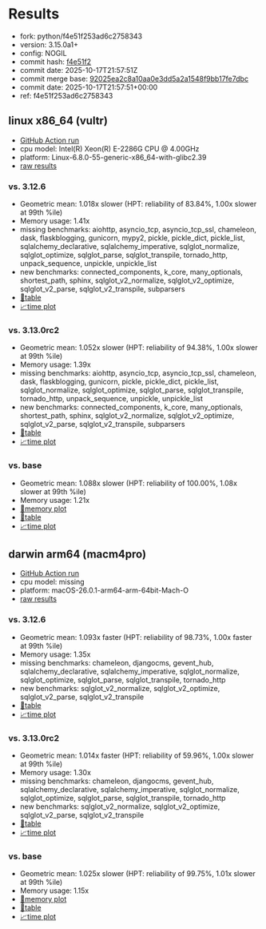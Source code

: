 # Results

- fork: python/f4e51f253ad6c2758343
- version: 3.15.0a1+
- config: NOGIL
- commit hash: [f4e51f2](https://github.com/python/cpython/commit/f4e51f2)
- commit date: 2025-10-17T21:57:51Z
- commit merge base: [92025ea2c8a10aa0e3dd5a2a1548f9bb17fe7dbc](https://github.com/python/cpython/commit/92025ea2c8a10aa0e3dd5a2a1548f9bb17fe7dbc)
- commit date: 2025-10-17T21:57:51+00:00
- ref: f4e51f253ad6c2758343

## linux x86_64 (vultr)

- [GitHub Action run](https://github.com/facebookexperimental/free-threading-benchmarking/actions/runs/18607953265)
- cpu model: Intel(R) Xeon(R) E-2286G CPU @ 4.00GHz
- platform: Linux-6.8.0-55-generic-x86_64-with-glibc2.39
- [raw results](bm-20251017-vultr-x86_64-python-f4e51f253ad6c2758343-3.15.0a1%2B-f4e51f2.json)

### vs. 3.12.6

- Geometric mean: 1.018x slower (HPT: reliability of 83.84%, 1.00x slower at 99th %ile)
- Memory usage: 1.41x
- missing benchmarks: aiohttp, asyncio_tcp, asyncio_tcp_ssl, chameleon, dask, flaskblogging, gunicorn, mypy2, pickle, pickle_dict, pickle_list, sqlalchemy_declarative, sqlalchemy_imperative, sqlglot_normalize, sqlglot_optimize, sqlglot_parse, sqlglot_transpile, tornado_http, unpack_sequence, unpickle, unpickle_list
- new benchmarks: connected_components, k_core, many_optionals, shortest_path, sphinx, sqlglot_v2_normalize, sqlglot_v2_optimize, sqlglot_v2_parse, sqlglot_v2_transpile, subparsers
- [📄table](bm-20251017-vultr-x86_64-python-f4e51f253ad6c2758343-3.15.0a1%2B-f4e51f2-vs-3.12.6.md)
- [📈time plot](bm-20251017-vultr-x86_64-python-f4e51f253ad6c2758343-3.15.0a1%2B-f4e51f2-vs-3.12.6.svg)

### vs. 3.13.0rc2

- Geometric mean: 1.052x slower (HPT: reliability of 94.38%, 1.00x slower at 99th %ile)
- Memory usage: 1.39x
- missing benchmarks: aiohttp, asyncio_tcp, asyncio_tcp_ssl, chameleon, dask, flaskblogging, gunicorn, pickle, pickle_dict, pickle_list, sqlglot_normalize, sqlglot_optimize, sqlglot_parse, sqlglot_transpile, tornado_http, unpack_sequence, unpickle, unpickle_list
- new benchmarks: connected_components, k_core, many_optionals, shortest_path, sphinx, sqlglot_v2_normalize, sqlglot_v2_optimize, sqlglot_v2_parse, sqlglot_v2_transpile, subparsers
- [📄table](bm-20251017-vultr-x86_64-python-f4e51f253ad6c2758343-3.15.0a1%2B-f4e51f2-vs-3.13.0rc2.md)
- [📈time plot](bm-20251017-vultr-x86_64-python-f4e51f253ad6c2758343-3.15.0a1%2B-f4e51f2-vs-3.13.0rc2.svg)

### vs. base

- Geometric mean: 1.088x slower (HPT: reliability of 100.00%, 1.08x slower at 99th %ile)
- Memory usage: 1.21x
- [🧠memory plot](bm-20251017-vultr-x86_64-python-f4e51f253ad6c2758343-3.15.0a1%2B-f4e51f2-vs-base-mem.svg)
- [📄table](bm-20251017-vultr-x86_64-python-f4e51f253ad6c2758343-3.15.0a1%2B-f4e51f2-vs-base.md)
- [📈time plot](bm-20251017-vultr-x86_64-python-f4e51f253ad6c2758343-3.15.0a1%2B-f4e51f2-vs-base.svg)

## darwin arm64 (macm4pro)

- [GitHub Action run](https://github.com/facebookexperimental/free-threading-benchmarking/actions/runs/18607953265)
- cpu model: missing
- platform: macOS-26.0.1-arm64-arm-64bit-Mach-O
- [raw results](bm-20251017-macm4pro-arm64-python-f4e51f253ad6c2758343-3.15.0a1%2B-f4e51f2.json)

### vs. 3.12.6

- Geometric mean: 1.093x faster (HPT: reliability of 98.73%, 1.00x faster at 99th %ile)
- Memory usage: 1.35x
- missing benchmarks: chameleon, djangocms, gevent_hub, sqlalchemy_declarative, sqlalchemy_imperative, sqlglot_normalize, sqlglot_optimize, sqlglot_parse, sqlglot_transpile, tornado_http
- new benchmarks: sqlglot_v2_normalize, sqlglot_v2_optimize, sqlglot_v2_parse, sqlglot_v2_transpile
- [📄table](bm-20251017-macm4pro-arm64-python-f4e51f253ad6c2758343-3.15.0a1%2B-f4e51f2-vs-3.12.6.md)
- [📈time plot](bm-20251017-macm4pro-arm64-python-f4e51f253ad6c2758343-3.15.0a1%2B-f4e51f2-vs-3.12.6.svg)

### vs. 3.13.0rc2

- Geometric mean: 1.014x faster (HPT: reliability of 59.96%, 1.00x slower at 99th %ile)
- Memory usage: 1.30x
- missing benchmarks: chameleon, djangocms, gevent_hub, sqlalchemy_declarative, sqlalchemy_imperative, sqlglot_normalize, sqlglot_optimize, sqlglot_parse, sqlglot_transpile, tornado_http
- new benchmarks: sqlglot_v2_normalize, sqlglot_v2_optimize, sqlglot_v2_parse, sqlglot_v2_transpile
- [📄table](bm-20251017-macm4pro-arm64-python-f4e51f253ad6c2758343-3.15.0a1%2B-f4e51f2-vs-3.13.0rc2.md)
- [📈time plot](bm-20251017-macm4pro-arm64-python-f4e51f253ad6c2758343-3.15.0a1%2B-f4e51f2-vs-3.13.0rc2.svg)

### vs. base

- Geometric mean: 1.025x slower (HPT: reliability of 99.75%, 1.01x slower at 99th %ile)
- Memory usage: 1.15x
- [🧠memory plot](bm-20251017-macm4pro-arm64-python-f4e51f253ad6c2758343-3.15.0a1%2B-f4e51f2-vs-base-mem.svg)
- [📄table](bm-20251017-macm4pro-arm64-python-f4e51f253ad6c2758343-3.15.0a1%2B-f4e51f2-vs-base.md)
- [📈time plot](bm-20251017-macm4pro-arm64-python-f4e51f253ad6c2758343-3.15.0a1%2B-f4e51f2-vs-base.svg)

